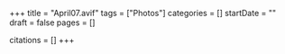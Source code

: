 +++
title = "April07.avif"
tags = ["Photos"]
categories = []
startDate = ""
draft = false
pages = []

citations = []
+++
